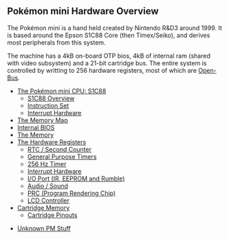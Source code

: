 ## Pokémon mini Hardware Overview

The Pokémon mini is a hand held created by Nintendo R\&D3 around 1999. It is based around the Epson S1C88 Core (then Timex/Seiko), and derives most peripherals from this system.

The machine has a 4kB on-board OTP bios, 4kB of internal ram (shared with video subsystem) and a 21-bit cartridge bus. The entire system is controlled by writting to 256 hardware registers, most of which are [Open-Bus](Open-Bus.md "wikilink").

- [The Pokémon mini CPU: S1C88](S1C88_Core.md "wikilink")
  - [S1C88 Overview](S1C88_Core.md "wikilink")
  - [Instruction Set](S1C88_InstructionSet.md "wikilink")
  - [Interrupt Hardware](PM_IRQs.md "wikilink")
- [The Memory Map](PM_Memory.md "wikilink")
- [Internal BIOS](PM_Bios.md "wikilink")
- [The Memory](PM_RAM.md "wikilink")
- [The Hardware Registers](PM_Registers.md "wikilink")
  - [RTC / Second Counter](PM_Second_Counter.md "wikilink")
  - [General Purpose Timers](Timers.md "wikilink")
  - [256 Hz Timer](256Hz_Timer.md "wikilink")
  - [Interrupt Hardware](PM_IRQs.md "wikilink")
  - [I/O Port (IR, EEPROM and Rumble)](PM_I_O_Port.md "wikilink")
  - [Audio / Sound](PM_Audio.md "wikilink")
  - [PRC (Program Rendering Chip)](PM_PRC.md "wikilink")
  - [LCD Controller](LCD_Controller.md "wikilink")
- [Cartridge Memory](PM_Cartridge.md "wikilink")
  - [Cartridge Pinouts](PM_Pinouts.md "wikilink")

<!-- end list -->

- [Unknown PM Stuff](Unknown_PM_Stuff.md "wikilink")
